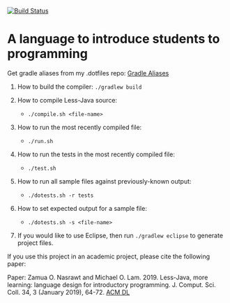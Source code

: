[![Build Status](https://travis-ci.org/JMU-CS/less-java.svg?branch=master)](https://travis-ci.org/JMU-CS/less-java)

# A language to introduce students to programming
Get gradle aliases from my .dotfiles repo: [Gradle Aliases](https://github.com/Zamua/.dotfiles/blob/master/gradle-aliases.sh)

1. How to build the compiler: `./gradlew build`

2. How to compile Less-Java source:
    * `./compile.sh <file-name>`

3. How to run the most recently compiled file:
    * `./run.sh`

4. How to run the tests in the most recently compiled file:
    * `./test.sh`

5. How to run all sample files against previously-known output:
    * `./dotests.sh -r tests`

6. How to set expected output for a sample file:
    * `./dotests.sh -s <file-name>`

7. If you would like to use Eclipse, then run `./gradlew eclipse` to generate project files.

If you use this project in an academic project, please cite the following paper:

Paper: Zamua O. Nasrawt and Michael O. Lam. 2019. Less-Java, more learning: language design for introductory programming. J. Comput. Sci. Coll. 34, 3 (January 2019), 64-72. [ACM DL](https://dl.acm.org/citation.cfm?id=3306476)
